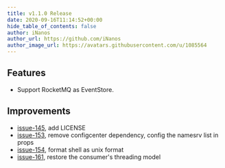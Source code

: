 ```yaml
---
title: v1.1.0 Release
date: 2020-09-16T11:14:52+00:00
hide_table_of_contents: false
author: iNanos
author_url: https://github.com/iNanos
author_image_url: https://avatars.githubusercontent.com/u/1085564
---
```


## Features

- Support RocketMQ as EventStore.

## Improvements

- [issue-145](https://github.com/WeBankFinTech/EventMesh/issues/145), add LICENSE
- [issue-153](https://github.com/WeBankFinTech/EventMesh/issues/153), remove configcenter dependency, config the namesrv list in props
- [issue-154](https://github.com/WeBankFinTech/EventMesh/issues/154), format shell as unix format
- [issue-161](https://github.com/WeBankFinTech/EventMesh/issues/161), restore the consumer's threading model
